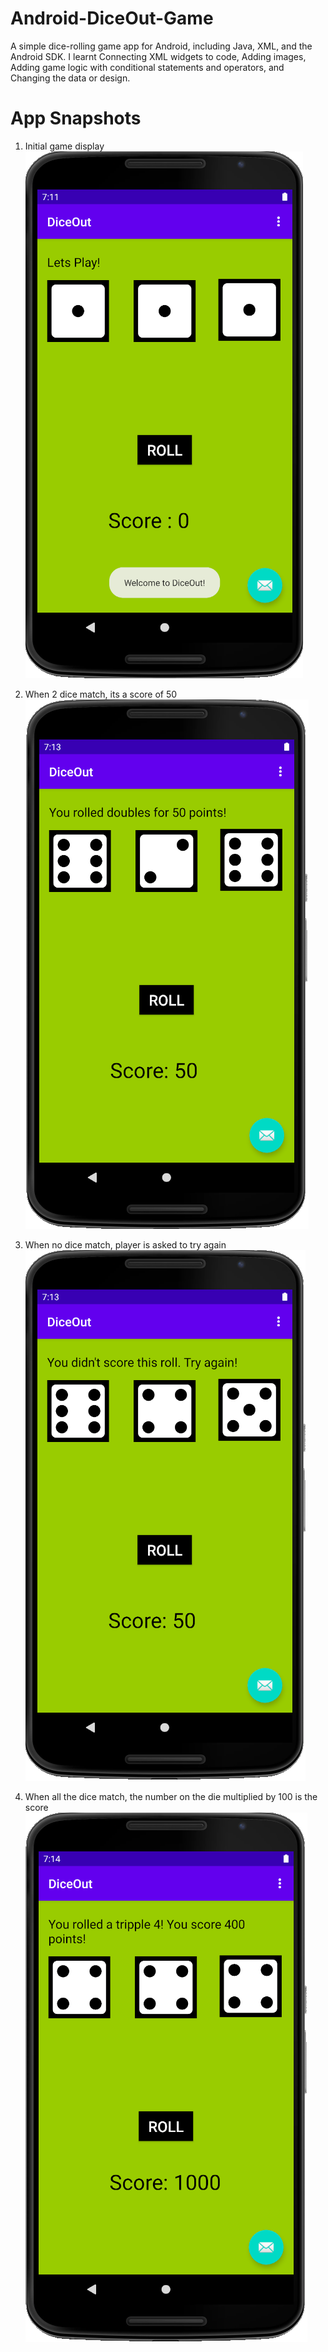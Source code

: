 # Android-DiceOut-Game
A simple dice-rolling game app for Android, including Java, XML, and the Android SDK. I learnt Connecting XML widgets to code, Adding images, 
Adding game logic with conditional statements and operators, and Changing the data or design.

# App Snapshots

1) Initial game display
![DiceOut](appimages/welcome.PNG "DiceGame")

2) When 2 dice match, its a score of 50
![DiceOut](appimages/doubles.PNG "DiceGame")

3) When no dice match, player is asked to try again
![DiceOut](appimages/tryagain.PNG "DiceGame")

4) When all the dice match, the number on the die multiplied by 100 is the score
![DiceOut](appimages/tripples.PNG "DiceGame")
